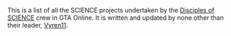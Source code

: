 This is a list of all the SCIENCE projects undertaken by the [Disciples of SCIENCE](https://socialclub.rockstargames.com/crew/disciples_of_science) crew in GTA Online. It is written and updated by none other than their leader, [Vyren11](https://socialclub.rockstargames.com/member/vyren11). 